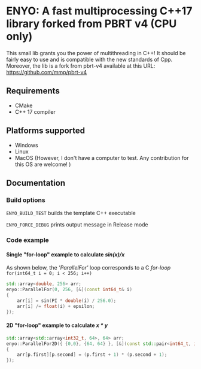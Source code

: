 # ENYO: A fast multiprocessing C++17 library forked from PBRT v4 (CPU only)

This small lib grants you the power of multithreading in C++! It should be fairly easy to use and is compatible with the new standards of Cpp.
Moreover, the lib is a fork from pbrt-v4 available at this URL: https://github.com/mmp/pbrt-v4

## Requirements

- CMake
- C++ 17 compiler

## Platforms supported

- Windows
- Linux
- MacOS (However, I don't have a computer to test. Any contribution for this OS are welcome! )

## Documentation

### Build options

`ENYO_BUILD_TEST` builds the template C++ executable

`ENYO_FORCE_DEBUG` prints output message in Release mode


### Code example

#### Single "for-loop" example to calculate _sin(x)/x_

As shown below, the *'ParallelFor'* loop corresponds to a C *for-loop* `for(int64_t i = 0; i < 256; i++)`

```c++
std::array<double, 256> arr;
enyo::ParallelFor(0, 256, [&](const int64_t& i)
{
    arr[i] = sin(PI * double(i) / 256.0);
    arr[i] /= float(i) + epsilon;
});
```

#### 2D "for-loop" example to calculate _x * y_

```c++
std::array<std::array<int32_t, 64>, 64> arr;
enyo::ParallelFor2D({ {0,0}, {64, 64} }, [&](const std::pair<int64_t, int64_t>& p)
{
    arr[p.first][p.second] = (p.first + 1) * (p.second + 1);
});
```
